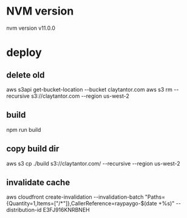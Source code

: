 


# NVM version
nvm version
v11.0.0

# deploy

## delete old
aws s3api get-bucket-location --bucket claytantor.com
aws s3 rm --recursive s3://claytantor.com --region us-west-2

## build
npm run build

## copy build dir
aws s3 cp ./build s3://claytantor.com/ --recursive --region us-west-2

## invalidate cache
<!-- aws cloudfront create-invalidation --distribution-id E3FJ916KNRBNEH --invalidation-batch file://all_files.json -->
aws cloudfront create-invalidation --invalidation-batch "Paths={Quantity=1,Items=["/*"]},CallerReference=raypaygo-$(date +%s)" --distribution-id E3FJ916KNRBNEH
